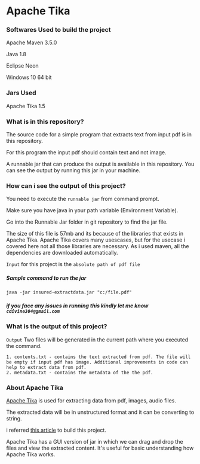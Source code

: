 # Apache Tika 

### Softwares Used to build the project 

Apache Maven 3.5.0

Java 1.8

Eclipse Neon

Windows 10 64 bit

### Jars Used

Apache Tika 1.5 

### What is in this repository?

The source code for a simple program that extracts text from input pdf is in this repository. 

For this program the input pdf should contain text and not image.

A runnable jar that can produce the output is available in this repository. You can see the output by running this jar in your machine.

### How can i see the output of this project?

You need to execute the `runnable jar` from command prompt. 

Make sure you have java in your path variable (Environment Variable).

Go into the Runnable Jar folder in git repository to find the jar file. 

The size of this file is 57mb and its because of the libraries that exists in Apache Tika. 
Apache Tika covers many usescases, but for the usecase i covered here not all those libraries are necessary. As i used maven, all the dependencies are downloaded automatically.

`Input` for this project is the `absolute path of pdf file`

##### Sample command to run the jar
`java -jar insured-extractdata.jar "c:/file.pdf"`

##### if you face any issues in running this kindly let me know `cdivine304@gmail.com` 



### What is the output of this project?

`Output`
	Two files will be generated in the current path where you executed the command.
	
	1. contents.txt - contains the text extracted from pdf. The file will be empty if input pdf has image. Additional improvements in code can help to extract data from pdf.
	2. metadata.txt - contains the metadata of the the pdf. 

### About Apache Tika


[Apache Tika](https://tika.apache.org/) is used for extracting data from pdf, images, audio files.

The extracted data will be in unstructured format and it can be  converting to string. 

i referred [this article](https://www.tutorialspoint.com/tika/index.htm) to build this project.

Apache Tika has a GUI version of jar in which we can drag and drop the files and view the extracted content. It's useful for basic understanding how Apache Tika works.


